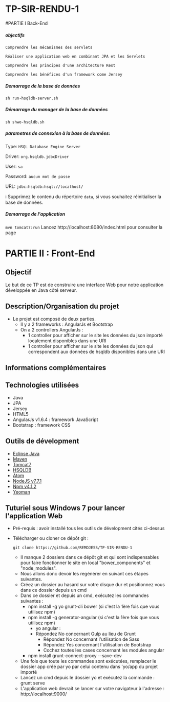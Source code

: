 # TP-SIR-RENDU-1

#PARTIE I Back-End
##### objectifs
`Comprendre les mécanismes des servlets`

`Réaliser une application web en combinant JPA et les Servlets`

`Comprendre les principes d'une architecture Rest`

`Comprendre les bénéfices d'un framework come Jersey`

##### Demarrage de la base de données
`sh run-hsqldb-server.sh`
##### Démarrage du manager de la base de données
`sh shwo-hsqldb.sh`
##### parametres de connexion à la base de données:
Type: `HSQL Database Engine Server`

Driver: `org.hsqldb.jdbcDriver`

User: `sa`

Password: `aucun mot de passe`

URL: `jdbc:hsqldb:hsql://localhost/`

:information_source: Supprimez le contenu du répertoire `data`, si vous souhaitez réinitialiser la base de données.

##### Demarrage de l'application
`mvn tomcat7:run`
Lancez http://localhost:8080/index.html pour consulter la page 


# PARTIE II : Front-End
## Objectif
  Le but de ce TP est de construire une interface Web pour notre application développée en Java côté serveur.

## Description/Organisation du projet
* Le projet est composé de deux parties.
	- Il y a 2 frameworks : AngularJs et Bootstrap
	- On a 2 controllers AngularJs : 
		* 1 controller pour afficher sur le site les données du json importé localement disponibles dans une URI
		* 1 controller pour afficher sur le site les données du json qui correspondent aux données de hsqldb disponibles dans une URI
## Informations complémentaires
## Technologies utilisées
* Java
* JPA
* Jersey
* HTML5
* AngularJs v1.6.4 : framework JavaScript
* Bootstrap : framework CSS

## Outils de dévelopment
* [Eclipse Java](https://eclipse.org/)
* [Maven](https://maven.apache.org)
* [Tomcat7](http://tomcat.apache.org/)
* [HSQLDB](http://hsqldb.org/)
* [Atom](https://atom.io/)
* [NodeJS v7.7.1](https://nodejs.org/en/)
* [Npm v4.1.2](https://www.npmjs.com/)
* [Yeoman](http://yeoman.io/) 

## Tuturiel sous Windows 7 pour lancer l'application Web
- Pré-requis : avoir installé tous les outils de dévelopment cités ci-dessus
- Télécharger ou cloner ce dépôt git :

      git clone https://github.com/REMDJESS/TP-SIR-RENDU-1
                       
  * Il manque 2 dossiers dans ce dépôt git et qui sont indispensables pour faire fonctionner le site en local "bower_components" et "node_modules". 
  * Nous allons donc devoir les regénérer en suivant ces étapes suivantes.
  * Créez un dossier au hasard sur votre disque dur et positionnez vous dans ce dossier depuis un cmd
  * Dans ce dossier et depuis un cmd, exécutez les commandes suivantes :
    * npm install -g yo grunt-cli bower (si c'est la 1ère fois que vous utilisez npm)
    * npm install -g generator-angular (si c'est la 1ère fois que vous utilisez npm)
		* yo angular :
      - Répondez No concernant Gulp au lieu de Grunt
        - Répondez No concernant l'utilisation de Sass
        - Répondez Yes concernant l'utilisation de Bootstrap
        - Cochez toutes les cases concernant les modules angular
    * npm install grunt-connect-proxy --save-dev
  * Une fois que toute les commandes sont exécutées, remplacer le dossier app créé par yo par celui contenu dans 'yo/app du projet importé 
  * Lancez un cmd depuis le dossier yo et exécutez la commande : grunt serve
  * L'application web devrait se lancer sur votre navigateur à l'adresse : http://localhost:9000/
